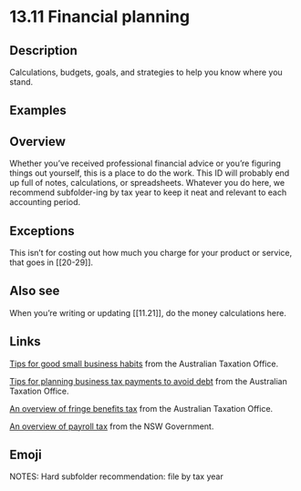 # 13.11 Financial planning

## Description

Calculations, budgets, goals, and strategies to help you know where you stand.

## Examples

## Overview

Whether you’ve received professional financial advice or you’re figuring things out yourself, this is a place to do the work. This ID will probably end up full of notes, calculations, or spreadsheets. Whatever you do here, we recommend subfolder-ing by tax year to keep it neat and relevant to each accounting period.

## Exceptions

This isn’t for costing out how much you charge for your product or service, that goes in [[20-29]].

## Also see

When you’re writing or updating [[11.21]], do the money calculations here.


## Links

[Tips for good small business habits](https://www.ato.gov.au/businesses-and-organisations/starting-registering-or-closing-a-business/starting-your-own-business/small-business-habits#atid=e821a9acaa940339) from the Australian Taxation Office.

[Tips for planning business tax payments to avoid debt](https://www.ato.gov.au/individuals-and-families/paying-the-ato/help-with-paying/managing-payments) from the Australian Taxation Office.

[An overview of fringe benefits tax](https://www.ato.gov.au/businesses-and-organisations/hiring-and-paying-your-workers/fringe-benefits-tax/how-fringe-benefits-tax-works) from the Australian Taxation Office.

[An overview of payroll tax](https://www.revenue.nsw.gov.au/taxes-duties-levies-royalties/payroll-tax/getting-started/what-is-payroll-tax) from the NSW Government.

## Emoji

NOTES:
Hard subfolder recommendation: file by tax year

